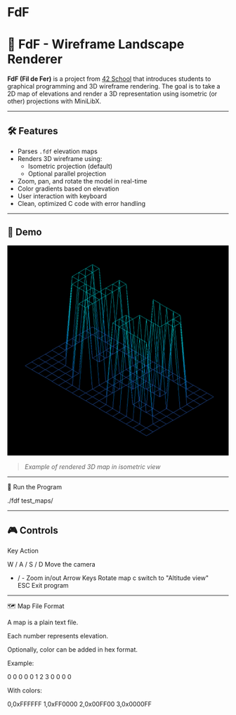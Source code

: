 # FdF

# 🌄 FdF - Wireframe Landscape Renderer

**FdF (Fil de Fer)** is a project from [42 School](https://42.fr/) that introduces students to graphical programming and 3D wireframe rendering. The goal is to take a 2D map of elevations and render a 3D representation using isometric (or other) projections with MiniLibX.

---

## 🛠️ Features

- Parses `.fdf` elevation maps
- Renders 3D wireframe using:
  - Isometric projection (default)
  - Optional parallel projection
- Zoom, pan, and rotate the model in real-time
- Color gradients based on elevation
- User interaction with keyboard
- Clean, optimized C code with error handling

---

## 📸 Demo

![FdF Screenshot](./assets/fdf-demo.png)

> *Example of rendered 3D map in isometric view*

---

🚀 Run the Program

./fdf test_maps/<map>

---

## 🎮 Controls

Key	                  Action

W / A / S / D	        Move the camera
+ / -	                Zoom in/out
Arrow Keys	          Rotate map
c	                    switch to "Altitude view"          
ESC                   Exit program

---

🗺️ Map File Format

A map is a plain text file.

Each number represents elevation.

Optionally, color can be added in hex format.

Example:

0 0 0 0
0 1 2 3
0 0 0 0 

With colors:

0,0xFFFFFF 1,0xFF0000 2,0x00FF00 3,0x0000FF